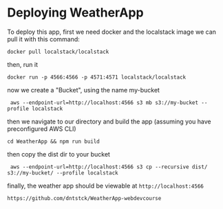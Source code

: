 # Deploying WeatherApp

 To deploy this app, first we need docker and the localstack image
 we can pull it with this command:

``` docker pull localstack/localstack ```

then, run it

``` docker run -p 4566:4566 -p 4571:4571 localstack/localstack ```

now we create a "Bucket", using the name my-bucket

``` aws --endpoint-url=http://localhost:4566 s3 mb s3://my-bucket --profile localstack```

then we navigate to our directory and build the app (assuming you have preconfigured AWS CLI)

``` cd WeatherApp && npm run build ```

then copy the dist dir to your bucket

``` aws --endpoint-url=http://localhost:4566 s3 cp --recursive dist/ s3://my-bucket/ --profile localstack```

finally, the weather app should be viewable at ```http://localhost:4566 ```

```https://github.com/dntstck/WeatherApp-webdevcourse```
